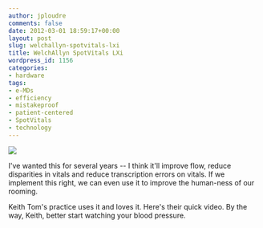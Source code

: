 ```yaml
---
author: jploudre
comments: false
date: 2012-03-01 18:59:17+00:00
layout: post
slug: welchallyn-spotvitals-lxi
title: WelchAllyn SpotVitals LXi
wordpress_id: 1156
categories:
- hardware
tags:
- e-MDs
- efficiency
- mistakeproof
- patient-centered
- SpotVitals
- technology
---
```


![](http://unchart.com/wp-content/uploads/2011/08/450x0-E1-2.jpg)

I've wanted this for several years -- I think it'll improve flow, reduce disparities in vitals and reduce transcription errors on vitals. If we implement this right, we can even use it to improve the human-ness of our rooming.

Keith Tom's practice uses it and loves it. Here's their quick video. By the way, Keith, better start watching your blood pressure. 


